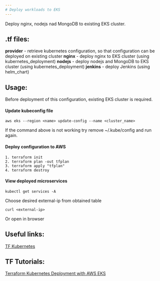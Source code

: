 ```yaml
---
# Deploy workloads to EKS
---
```


Deploy nginx, nodejs nad MongoDB to existing EKS cluster. 

## .tf files:
__provider__ - retrieve kubernetes configuration, so that configuration can be deployed on existing cluster
__nginx__ - deploy nginx to EKS cluster (using kubernetes_deployment)
__nodejs__ - deploy nodejs and MongoDB to EKS cluster (using kubernetes_deployment)
__jenkins__ - deploy Jenkins (using helm_chart)

## Usage:

Before deployment of this configuration, existing EKS cluster is required.

#### Update kubeconfig file
    aws eks --region <name> update-config --name <cluster_name>

If the command above is not working try remove  ~/.kube/config and run again.

#### Deploy configuration to AWS
    1. terraform init
    2. terraform plan -out tfplan
    3. terraform apply "tfplan"
    4. terraform destroy

#### View deployed microservices
    kubectl get services -A

Choose desired external-ip from obtained table

    curl <external-ip>

Or open in browser

## Useful links:
[TF Kubernetes](https://registry.terraform.io/providers/hashicorp/kubernetes/latest/docs/data-sources/service)

## TF Tutorials:
[Terraform Kubernetes Deployment with AWS EKS](https://www.clickittech.com/devops/terraform-kubernetes-deployment/)